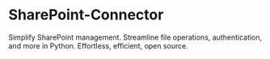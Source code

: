 # SharePoint-Connector
Simplify SharePoint management. Streamline file operations, authentication, and more in Python. Effortless, efficient, open source.

